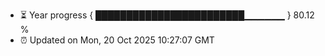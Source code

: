 - ⏳ Year progress { ████████████████████████▁▁▁▁▁▁ } 80.12 %
- ⏰ Updated on Mon, 20 Oct 2025 10:27:07 GMT


